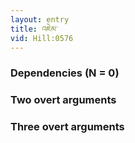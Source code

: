 ```yaml
---
layout: entry
title: འཇེམ་
vid: Hill:0576
---
```

### Dependencies (N = 0)


### Two overt arguments


### Three overt arguments

